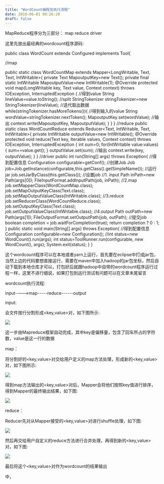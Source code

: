 ```yaml
---
title: "WordCount编程及执行流程"
date: 2018-06-01 00:26:28
draft: false
---
```

MapReduce程序分为三部分： map reduce driver

这里先放出最经典的wordcount程序源码:

public class WordCount extends Configured implements Tool{

//map

public static class WordCountMap extends Mapper<LongWritable, Text, Text, IntWritable>{
private Text MapoutputKey=new Text();
private final static IntWritable MapoutputValue=new IntWritable(1);
@Override
protected void map(LongWritable key, Text value, Context context)
throws IOException, InterruptedException {
//得到value
String lineValue=value.toString();
//split
StringTokenizer stringTokenizer=new StringTokenizer(lineValue);
//迭代取出数据
while(stringTokenizer.hasMoreTokens()){
//得到输入的value
String wordValue=stringTokenizer.nextToken();
MapoutputKey.set(wordValue);
//输出
context.write(MapoutputKey, MapoutputValue);
}
}
}
//reduce
public static class WordCountReduce extends Reducer<Text, IntWritable, Text, IntWritable>{
private IntWritable outputValue=new IntWritable();
@Override
protected void reduce(Text key, Iterable<IntWritable> values,
Context context)
throws IOException, InterruptedException {
int sum=0;
for(IntWritable value:values){
sum+=value.get();
}
outputValue.set(sum);
//输出
context.write(key, outputValue);
}
}
//driver
public int run(String[] args) throws Exception{
//得到配置信息
Configuration configurable=getConf();
//创建Job
Job job=Job.getInstance(configurable,this.getClass().getSimpleName());
//运行jar
job.setJarByClass(this.getClass());
//设置job
//1. input
Path inPath=new Path(args[0]);
FileInputFormat.addInputPath(job, inPath);
//2.map
job.setMapperClass(WordCountMap.class);
job.setMapOutputKeyClass(Text.class);
job.setMapOutputValueClass(IntWritable.class);
//3.reduce
job.setReducerClass(WordCountReduce.class);
job.setOutputKeyClass(Text.class);
job.setOutputValueClass(IntWritable.class);
//4.output
Path outPath=new Path(args[1]);
FileOutputFormat.setOutputPath(job, outPath);
//提交job
boolean completion = job.waitForCompletion(true);
return completion ? 0 : 1;
}
public static void main(String[] args) throws Exception{
//得到配置信息
Configuration configurable=new Configuration();
//int status=new WordCount().run(args);
int status=ToolRunner.run(configurable, new WordCount(), args);
System.exit(status);
}
}

这个wordcount程序可以在本地或者yarn上运行，首先要在eclipse中打成jar包，当然上边的代码要想直接运行，需要在maven中加入hadoop的jar包坐标，然后自动下载到本地仓库才可以，打包好后就跟hadoop中自带的wordcount程序运行过程一样，这里不进行细说，如果打包到运行测试有问题可以在文章末尾留言

wordcount执行流程:

input---->map-----reduce------output

input:

会文件按行分割形成<key,value>对，如下图所示:

![](https://img-blog.csdn.net/20180601001235310)

这一步由Mapreduce框架自动完成，其中key是偏移量，包含了回车所占的字符数，value是这一行的数据

map：

将分割好的<key,value>对交给用户定义的map方法处理，形成新的<key,value>对，如下图所示:

![](https://img-blog.csdn.net/20180601001623954)

得到map方法输出的<key,value>对后，Mapper会将他们按照key值进行排序，得到Mapper的最终输出结果，如下图:

![](https://img-blog.csdn.net/20180601001931860)

reduce：

Reducer先对从Mapper接受的<key,value>对进行shuffle处理，如下图:

![](https://img-blog.csdn.net/20180601002408693)

然后再交给用户自定义的reduce方法进行合并处理，再得到新的<key,value>对，如下图:

![](https://img-blog.csdn.net/20180601002535591)

最后将这个<key,value>对作为wordcount的结果输出

中，